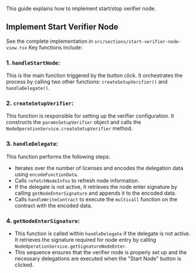 This guide explains how to implement start/stop verifier node.

## Implement Start Verifier Node
See the complete implementation in `src/sections/start-verifier-node-view.tsx`
Key functions include:

### 1. `handleStartNode`:
 This is the main function triggered by the button click. It orchestrates the process by calling two other functions: `createSetupVerifier()` and `handleDelegate()`.

### 2. `createSetupVerifier`: 
This function is responsible for setting up the verifier configuration. It constructs the `paramsSetupVerifier` object and calls the `NodeOperationService.createSetupVerifier` method.

### 3. `handleDelegate`: 
This function performs the following steps:
- Iterates over the number of licenses and encodes the delegation data using `encodeFunctionData`.
- Calls `refetchNodeInfos` to refresh node information.
- If the delegate is not active, it retrieves the node enter signature by calling `getNodeEnterSignature` and appends it to the encoded data.
- Calls `handleWriteContract` to execute the `multicall` function on the contract with the encoded data.

### 4. `getNodeEnterSignature`: 
- This function is called within `handleDelegate` if the delegate is not active. It retrieves the signature required for node entry by calling `NodeOperationService.getSignatureNodeEnter`.
- This sequence ensures that the verifier node is properly set up and the necessary delegations are executed when the "Start Node" button is clicked.

